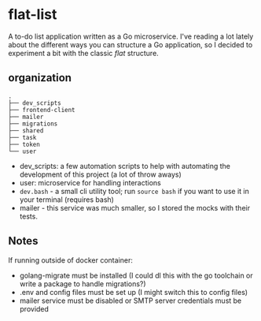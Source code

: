 # flat-list
A to-do list application written as a Go microservice. I've reading a lot lately about the different ways you can structure a Go application, so I decided to experiment a bit with the classic *flat* structure.

## organization
```
.
├── dev_scripts
├── frontend-client
├── mailer
├── migrations
├── shared
├── task
├── token
└── user
```
* dev_scripts: a few automation scripts to help with automating the development of this project (a lot of throw aways)
* user: microservice for handling interactions
* `dev.bash` - a small cli utility tool; run `source bash` if you want to use it in your terminal (requires bash)
* mailer - this service was much smaller, so I stored the mocks with their tests.

## Notes
If running outside of docker container:
* golang-migrate must be installed (I could dl this with the go toolchain or write a package to handle migrations?)
* .env and config files must be set up (I might switch this to config files)
* mailer service must be disabled or SMTP server credentials must be provided